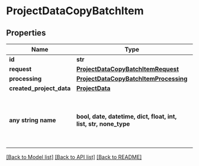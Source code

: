 # ProjectDataCopyBatchItem


## Properties
Name | Type | Description | Notes
------------ | ------------- | ------------- | -------------
**id** | **str** |  | 
**request** | [**ProjectDataCopyBatchItemRequest**](ProjectDataCopyBatchItemRequest.md) |  | 
**processing** | [**ProjectDataCopyBatchItemProcessing**](ProjectDataCopyBatchItemProcessing.md) |  | 
**created_project_data** | [**ProjectData**](ProjectData.md) |  | [optional] 
**any string name** | **bool, date, datetime, dict, float, int, list, str, none_type** | any string name can be used but the value must be the correct type | [optional]

[[Back to Model list]](../README.md#documentation-for-models) [[Back to API list]](../README.md#documentation-for-api-endpoints) [[Back to README]](../README.md)


